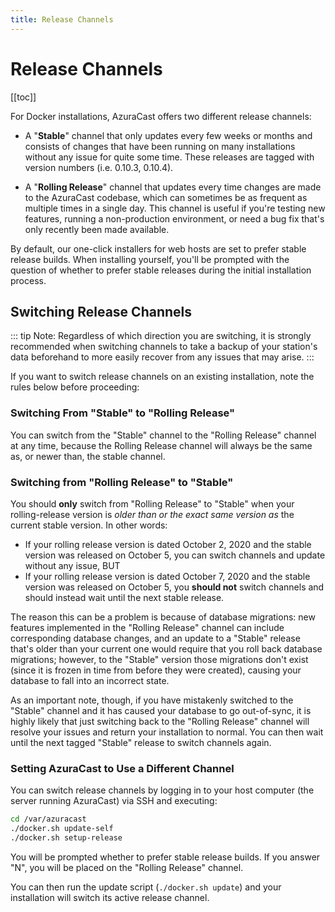 ```yaml
---
title: Release Channels
---
```


# Release Channels

[[toc]]

For Docker installations, AzuraCast offers two different release channels:

 - A "**Stable**" channel that only updates every few weeks or months and consists of changes that have been running on many installations without any issue for quite some time. These releases are tagged with version numbers (i.e. 0.10.3, 0.10.4).

 - A "**Rolling Release**" channel that updates every time changes are made to the AzuraCast codebase, which can sometimes be as frequent as multiple times in a single day. This channel is useful if you're testing new features, running a non-production environment, or need a bug fix that's only recently been made available.

By default, our one-click installers for web hosts are set to prefer stable release builds. When installing yourself, you'll be prompted with the question of whether to prefer stable releases during the initial installation process.

## Switching Release Channels

::: tip
Note: Regardless of which direction you are switching, it is strongly recommended when switching channels to take a backup of your station's data beforehand to more easily recover from any issues that may arise.
:::

If you want to switch release channels on an existing installation, note the rules below before proceeding:

### Switching From "Stable" to "Rolling Release"

You can switch from the "Stable" channel to the "Rolling Release" channel at any time, because the Rolling Release channel will always be the same as, or newer than, the stable channel.

### Switching from "Rolling Release" to "Stable"

You should **only** switch from "Rolling Release" to "Stable" when your rolling-release version is _older than or the exact same version as_ the current stable version. In other words:

 - If your rolling release version is dated October 2, 2020 and the stable version was released on October 5, you can switch channels and update without any issue, BUT
 - If your rolling release version is dated October 7, 2020 and the stable version was released on October 5, you **should not** switch channels and should instead wait until the next stable release.

The reason this can be a problem is because of database migrations: new features implemented in the "Rolling Release" channel can include corresponding database changes, and an update to a "Stable" release that's older than your current one would require that you roll back database migrations; however, to the "Stable" version those migrations don't exist (since it is frozen in time from before they were created), causing your database to fall into an incorrect state.

As an important note, though, if you have mistakenly switched to the "Stable" channel and it has caused your database to go out-of-sync, it is highly likely that just switching back to the "Rolling Release" channel will resolve your issues and return your installation to normal. You can then wait until the next tagged "Stable" release to switch channels again.

### Setting AzuraCast to Use a Different Channel

You can switch release channels by logging in to your host computer (the server running AzuraCast) via SSH and executing:

```bash
cd /var/azuracast
./docker.sh update-self
./docker.sh setup-release
```

You will be prompted whether to prefer stable release builds. If you answer "N", you will be placed on the "Rolling Release" channel.

You can then run the update script (`./docker.sh update`) and your installation will switch its active release channel.
